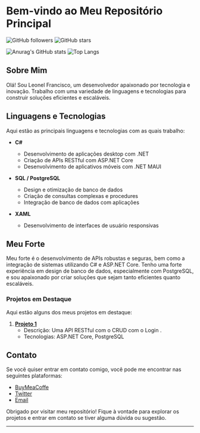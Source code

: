 # Bem-vindo ao Meu Repositório Principal

![GitHub followers](https://img.shields.io/github/followers/code-hub-dev?style=social)
![GitHub stars](https://img.shields.io/github/stars/code-hub-dev?style=social)

![Anurag's GitHub stats](https://github-readme-stats.vercel.app/api?username=code-hub-dev&show_icons=true&theme=radical)
![Top Langs](https://github-readme-stats.vercel.app/api/top-langs/?username=code-hub-dev&layout=compact&theme=radical)

## Sobre Mim

Olá! Sou Leonel Francisco, um desenvolvedor apaixonado por tecnologia e inovação. Trabalho com uma variedade de linguagens e tecnologias para construir soluções eficientes e escaláveis.

## Linguagens e Tecnologias

Aqui estão as principais linguagens e tecnologias com as quais trabalho:

- **C#**
  - Desenvolvimento de aplicações desktop com .NET
  - Criação de APIs RESTful com ASP.NET Core
  - Desenvolvimento de aplicativos móveis com .NET MAUI

- **SQL / PostgreSQL**
  - Design e otimização de banco de dados
  - Criação de consultas complexas e procedures
  - Integração de banco de dados com aplicações

- **XAML**
  - Desenvolvimento de interfaces de usuário responsivas

## Meu Forte

Meu forte é o desenvolvimento de APIs robustas e seguras, bem como a integração de sistemas utilizando C# e ASP.NET Core. Tenho uma forte experiência em design de banco de dados, especialmente com PostgreSQL, e sou apaixonado por criar soluções que sejam tanto eficientes quanto escaláveis.

### Projetos em Destaque

Aqui estão alguns dos meus projetos em destaque:

1. **[Projeto 1](https://github.com/code-hub-dev/API-CRUD-JWT_TOKEN)**
   - Descrição: Uma API RESTful com o CRUD com o Login .
   - Tecnologias: ASP.NET Core, PostgreSQL

## Contato

Se você quiser entrar em contato comigo, você pode me encontrar nas seguintes plataformas:

- [BuyMeaCoffe](https://www.buymeacoffee.com/codehub)
- [Twitter](https://twitter.com/lionelmendes_)
- [Email](mailto:codehub.dev@outlook.com)

Obrigado por visitar meu repositório! Fique à vontade para explorar os projetos e entrar em contato se tiver alguma dúvida ou sugestão.

---
